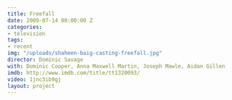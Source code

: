 ```yaml
---
title: Freefall
date: 2009-07-14 00:00:00 Z
categories:
- television
tags:
- recent
img: "/uploads/shaheen-baig-casting-freefall.jpg"
director: Dominic Savage
with: Dominic Cooper, Anna Maxwell Martin, Joseph Mawle, Aidan Gillen
imdb: http://www.imdb.com/title/tt1320093/
video: 1jnc3ib9gj
layout: project
---
```



